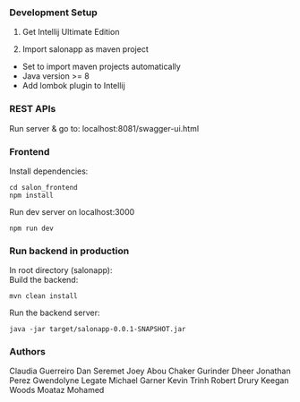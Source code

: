 ### Development Setup
1. Get Intellij Ultimate Edition

2. Import salonapp as maven project
- Set to import maven projects automatically
- Java version >= 8
- Add lombok plugin to Intellij

### REST APIs
Run server & go to: localhost:8081/swagger-ui.html

### Frontend

Install dependencies:
```
cd salon_frontend
npm install
```
Run dev server on localhost:3000
```
npm run dev
```

### Run backend in production
In root directory (salonapp):\
Build the backend:
```
mvn clean install
```
Run the backend server:
```
java -jar target/salonapp-0.0.1-SNAPSHOT.jar
```

### Authors

Claudia Guerreiro
Dan Seremet 
Joey Abou Chaker
Gurinder Dheer
Jonathan Perez
Gwendolyne Legate
Michael Garner
Kevin Trinh 
Robert Drury
Keegan Woods
Moataz Mohamed 
